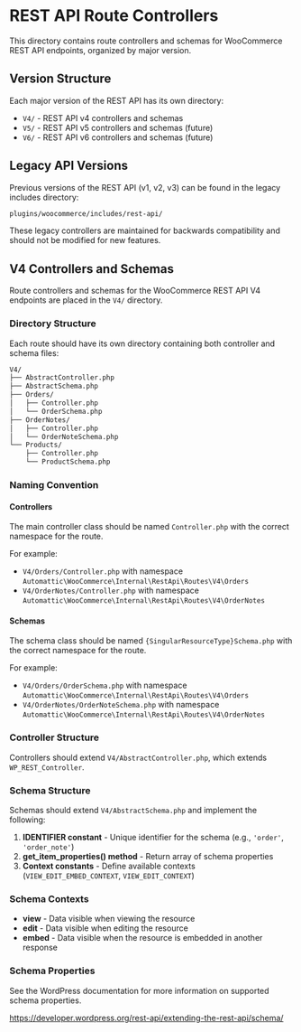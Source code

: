 # REST API Route Controllers

This directory contains route controllers and schemas for WooCommerce REST API endpoints, organized by major version.

## Version Structure

Each major version of the REST API has its own directory:

- `V4/` - REST API v4 controllers and schemas
- `V5/` - REST API v5 controllers and schemas (future)
- `V6/` - REST API v6 controllers and schemas (future)

## Legacy API Versions

Previous versions of the REST API (v1, v2, v3) can be found in the legacy includes directory:

```markdown
plugins/woocommerce/includes/rest-api/
```

These legacy controllers are maintained for backwards compatibility and should not be modified for new features.

## V4 Controllers and Schemas

Route controllers and schemas for the WooCommerce REST API V4 endpoints are placed in the `V4/` directory.

### Directory Structure

Each route should have its own directory containing both controller and schema files:

```markdown
V4/
├── AbstractController.php
├── AbstractSchema.php
├── Orders/
│   ├── Controller.php
│   └── OrderSchema.php
├── OrderNotes/
│   ├── Controller.php
│   └── OrderNoteSchema.php
└── Products/
    ├── Controller.php
    └── ProductSchema.php
```

### Naming Convention

#### Controllers

The main controller class should be named `Controller.php` with the correct namespace for the route.

For example:

- `V4/Orders/Controller.php` with namespace `Automattic\WooCommerce\Internal\RestApi\Routes\V4\Orders`
- `V4/OrderNotes/Controller.php` with namespace `Automattic\WooCommerce\Internal\RestApi\Routes\V4\OrderNotes`

#### Schemas

The schema class should be named `{SingularResourceType}Schema.php` with the correct namespace for the route.

For example:

- `V4/Orders/OrderSchema.php` with namespace `Automattic\WooCommerce\Internal\RestApi\Routes\V4\Orders`
- `V4/OrderNotes/OrderNoteSchema.php` with namespace `Automattic\WooCommerce\Internal\RestApi\Routes\V4\OrderNotes`

### Controller Structure

Controllers should extend `V4/AbstractController.php`, which extends `WP_REST_Controller`.

### Schema Structure

Schemas should extend `V4/AbstractSchema.php` and implement the following:

1. **IDENTIFIER constant** - Unique identifier for the schema (e.g., `'order'`, `'order_note'`)
2. **get_item_properties() method** - Return array of schema properties
3. **Context constants** - Define available contexts (`VIEW_EDIT_EMBED_CONTEXT`, `VIEW_EDIT_CONTEXT`)

### Schema Contexts

- **view** - Data visible when viewing the resource
- **edit** - Data visible when editing the resource
- **embed** - Data visible when the resource is embedded in another response

### Schema Properties

See the WordPress documentation for more information on supported schema properties.

<https://developer.wordpress.org/rest-api/extending-the-rest-api/schema/>
